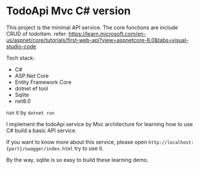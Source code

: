 # TodoApi Mvc C# version

This project is the minimal API service. The core functions are include CRUD of todoItem.
refer: https://learn.microsoft.com/en-us/aspnet/core/tutorials/first-web-api?view=aspnetcore-8.0&tabs=visual-studio-code

Tech stack:
- C#
- ASP.Net Core
- Entity Framework Core
- dotnet ef tool
- Sqlite
- net8.0


run it by `dotnet run`

I implement the todoApi service by Mvc architecture for learning how to use C# build a basic API service.

If you want to know more about this service, please open `http://localhost:{port}/swagger/index.html` try to use it.

By the way, sqlite is so easy to build these learning demo. 

